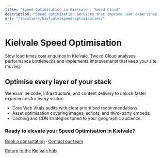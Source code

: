 ```yaml
---
title: "Speed Optimisation in Kielvale | Tweed Cloud"
description: "Speed optimisation services that improve user experience for Kielvale visitors."
url: "/locations/kielvale/speed-optimisation/"
---
```


# Kielvale Speed Optimisation

Slow load times cost enquiries in Kielvale. Tweed Cloud analyses performance bottlenecks and implements improvements that keep your site moving.

## Optimise every layer of your stack

We examine code, infrastructure, and content delivery to unlock faster experiences for every visitor.

- Core Web Vitals audits with clear prioritised recommendations.
- Asset optimisation covering images, scripts, and third-party embeds.
- Caching and CDN strategies tuned to your geographic audience.

### Ready to elevate your Speed Optimisation in Kielvale?

[Book a consultation](/consultation/) · [Contact our team](/contact/)

[Return to the Kielvale hub](/locations/kielvale/)
